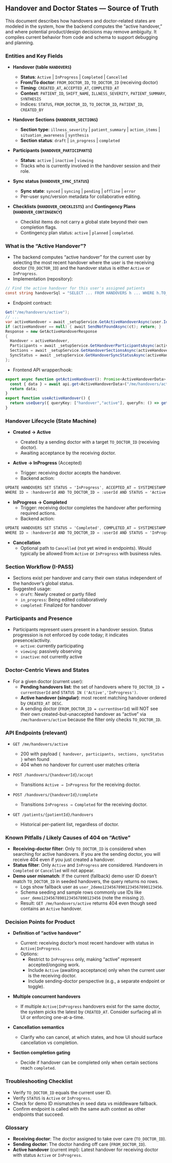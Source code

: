 ## Handover and Doctor States — Source of Truth

This document describes how handovers and doctor-related states are modeled in the system, how the backend computes the “active handover,” and where potential product/design decisions may remove ambiguity. It compiles current behavior from code and schema to support debugging and planning.

### Entities and Key Fields

- **Handover (table `HANDOVERS`)**
  - **Status**: `Active` | `InProgress` | `Completed` | `Cancelled`
  - **From/To doctor**: `FROM_DOCTOR_ID`, `TO_DOCTOR_ID` (receiving doctor)
  - **Timing**: `CREATED_AT`, `ACCEPTED_AT`, `COMPLETED_AT`
  - **Context**: `PATIENT_ID`, `SHIFT_NAME`, `ILLNESS_SEVERITY`, `PATIENT_SUMMARY`, `SYNTHESIS`
  - Indices: `STATUS`, `FROM_DOCTOR_ID`, `TO_DOCTOR_ID`, `PATIENT_ID`, `CREATED_BY`

- **Handover Sections (`HANDOVER_SECTIONS`)**
  - **Section type**: `illness_severity` | `patient_summary` | `action_items` | `situation_awareness` | `synthesis`
  - **Section status**: `draft` | `in_progress` | `completed`

- **Participants (`HANDOVER_PARTICIPANTS`)**
  - **Status**: `active` | `inactive` | `viewing`
  - Tracks who is currently involved in the handover session and their role.

- **Sync status (`HANDOVER_SYNC_STATUS`)**
  - **Sync state**: `synced` | `syncing` | `pending` | `offline` | `error`
  - Per-user sync/version metadata for collaborative editing.

- **Checklists (`HANDOVER_CHECKLISTS`)** and **Contingency Plans (`HANDOVER_CONTINGENCY`)**
  - Checklist items do not carry a global state beyond their own completion flags.
  - Contingency plan status: `active` | `planned` | `completed`.

### What is the “Active Handover”?

- The backend computes “active handover” for the current user by selecting the most recent handover where the user is the receiving doctor (`TO_DOCTOR_ID`) and the handover status is either `Active` or `InProgress`.
- Implementation (repository):

```516:555:relevo/relevo-api/src/Relevo.Infrastructure/Repositories/OracleSetupRepository.cs
// Find the active handover for this user's assigned patients
const string handoverSql = "SELECT ... FROM HANDOVERS h ... WHERE h.TO_DOCTOR_ID = :userId AND h.STATUS IN ('Active', 'InProgress') ORDER BY h.CREATED_AT DESC";
```

- Endpoint contract:

```14:60:relevo/relevo-api/src/Relevo.Web/Me/ActiveHandover.Get.cs
Get("/me/handovers/active");
// ...
var activeHandover = await _setupService.GetActiveHandoverAsync(user.Id);
if (activeHandover == null) { await SendNotFoundAsync(ct); return; }
Response = new GetActiveHandoverResponse
{
  Handover = activeHandover,
  Participants = await _setupService.GetHandoverParticipantsAsync(activeHandover.Id),
  Sections = await _setupService.GetHandoverSectionsAsync(activeHandover.Id),
  SyncStatus = await _setupService.GetHandoverSyncStatusAsync(activeHandover.Id, user.Id)
};
```

- Frontend API wrapper/hook:

```19:54:relevo/relevo-frontend/src/api/endpoints/handover.ts
export async function getActiveHandover(): Promise<ActiveHandoverData> {
  const { data } = await api.get<ActiveHandoverData>("/me/handovers/active");
  return data;
}
export function useActiveHandover() {
  return useQuery({ queryKey: ["handover","active"], queryFn: () => getActiveHandover(), ... });
}
```

### Handover Lifecycle (State Machine)

- **Created → Active**
  - Created by a sending doctor with a target `TO_DOCTOR_ID` (receiving doctor).
  - Awaiting acceptance by the receiving doctor.

- **Active → InProgress** (Accepted)
  - Trigger: receiving doctor accepts the handover.
  - Backend action:

```294:306:relevo/relevo-api/src/Relevo.Web/Setup/OracleSetupDataProvider.cs
UPDATE HANDOVERS SET STATUS = 'InProgress', ACCEPTED_AT = SYSTIMESTAMP
WHERE ID = :handoverId AND TO_DOCTOR_ID = :userId AND STATUS = 'Active'
```

- **InProgress → Completed**
  - Trigger: receiving doctor completes the handover after performing required actions.
  - Backend action:

```308:319:relevo/relevo-api/src/Relevo.Web/Setup/OracleSetupDataProvider.cs
UPDATE HANDOVERS SET STATUS = 'Completed', COMPLETED_AT = SYSTIMESTAMP, COMPLETED_BY = :userId
WHERE ID = :handoverId AND TO_DOCTOR_ID = :userId AND STATUS = 'InProgress'
```

- **Cancellation**
  - Optional path to `Cancelled` (not yet wired in endpoints). Would typically be allowed from `Active` or `InProgress` with business rules.

### Section Workflow (I-PASS)

- Sections exist per handover and carry their own status independent of the handover’s global status.
- Suggested usage:
  - `draft`: Newly created or partly filled
  - `in_progress`: Being edited collaboratively
  - `completed`: Finalized for handover

### Participants and Presence

- Participants represent users present in a handover session. Status progression is not enforced by code today; it indicates presence/activity.
  - `active`: currently participating
  - `viewing`: passively observing
  - `inactive`: not currently active

### Doctor-Centric Views and States

- For a given doctor (current user):
  - **Pending handovers list**: the set of handovers where `TO_DOCTOR_ID = currentUserId` and `STATUS IN ('Active','InProgress')`.
  - **Active handover (singular)**: most recent matching handover ordered by `CREATED_AT DESC`.
  - A sending doctor (`FROM_DOCTOR_ID = currentUserId`) will NOT see their own created-but-unaccepted handover as “active” via `/me/handovers/active` because the filter only checks `TO_DOCTOR_ID`.

### API Endpoints (relevant)

- `GET /me/handovers/active`
  - 200 with payload `{ handover, participants, sections, syncStatus }` when found
  - 404 when no handover for current user matches criteria

- `POST /handovers/{handoverId}/accept`
  - Transitions `Active → InProgress` for the receiving doctor.

- `POST /handovers/{handoverId}/complete`
  - Transitions `InProgress → Completed` for the receiving doctor.

- `GET /patients/{patientId}/handovers`
  - Historical per-patient list, regardless of doctor.

### Known Pitfalls / Likely Causes of 404 on “Active”

- **Receiving-doctor filter**: Only `TO_DOCTOR_ID` is considered when searching for active handovers. If you are the sending doctor, you will receive 404 even if you just created a handover.
- **Status filter**: Only `Active` and `InProgress` are considered. Handovers in `Completed` or `Cancelled` will not appear.
- **Demo user mismatch**: If the current (fallback) demo user ID doesn’t match `TO_DOCTOR_ID` in seeded handovers, the query returns no rows.
  - Logs show fallback user as `user_2demo12345678901234567890123456`.
  - Schema seeding and sample rows commonly use IDs like `user_demo12345678901234567890123456` (note the missing `2`).
  - Result: `GET /me/handovers/active` returns 404 even though seed contains an `Active` handover.

### Decision Points for Product

- **Definition of “active handover”**
  - Current: receiving doctor’s most recent handover with status in `Active|InProgress`.
  - Options:
    - Restrict to `InProgress` only, making “active” represent accepted/ongoing work.
    - Include `Active` (awaiting acceptance) only when the current user is the receiving doctor.
    - Include sending-doctor perspective (e.g., a separate endpoint or toggle).

- **Multiple concurrent handovers**
  - If multiple `Active|InProgress` handovers exist for the same doctor, the system picks the latest by `CREATED_AT`. Consider surfacing all in UI or enforcing one-at-a-time.

- **Cancellation semantics**
  - Clarify who can cancel, at which states, and how UI should surface cancellation vs completion.

- **Section completion gating**
  - Decide if handover can be completed only when certain sections reach `completed`.

### Troubleshooting Checklist

- Verify `TO_DOCTOR_ID` equals the current user ID.
- Verify `STATUS` is `Active` or `InProgress`.
- Check for demo ID mismatches in seed data vs middleware fallback.
- Confirm endpoint is called with the same auth context as other endpoints that succeed.

### Glossary

- **Receiving doctor**: The doctor assigned to take over care (`TO_DOCTOR_ID`).
- **Sending doctor**: The doctor handing off care (`FROM_DOCTOR_ID`).
- **Active handover** (current impl): Latest handover for receiving doctor with status `Active` or `InProgress`.


